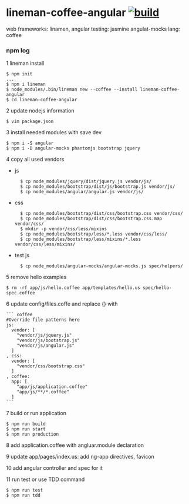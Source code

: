 lineman-coffee-angular [![build](https://api.travis-ci.org/daggerok/lineman-coffee-angular.svg?branch=master)](https://api.travis-ci.org/daggerok/lineman-coffee-angular.svg?branch=master)
======================

web frameworks: linamen, angular
testing: jasmine angulat-mocks
lang: coffee

### npm log

1 lineman install
    
    $ npm init
    ...
    $ npm i lineman
    $ node_modules/.bin/lineman new --coffee --install lineman-coffee-angular
    $ cd lineman-coffee-angular

2 update nodejs information
    
    $ vim package.json
    
3 install needed modules with save dev
    
    $ npm i -S angular
    $ npm i -D angular-mocks phantomjs bootstrap jquery
    
4 copy all used vendors

- js

        $ cp node_modules/jquery/dist/jquery.js vendor/js/
        $ cp node_modules/bootstrap/dist/js/bootstrap.js vendor/js/
        $ cp node_modules/angular/angular.js vendor/js/

- css
        
        $ cp node_modules/bootstrap/dist/css/bootstrap.css vendor/css/
        $ cp node_modules/bootstrap/dist/css/bootstrap.css.map vendor/css/
        $ mkdir -p vendor/css/less/mixins
        $ cp node_modules/bootstrap/less/*.less vendor/css/less/
        $ cp node_modules/bootstrap/less/mixins/*.less vendor/css/less/mixins/

- test js
        
        $ cp node_modules/angular-mocks/angular-mocks.js spec/helpers/
        
5 remove hello examples
    
    $ rm -rf app/js/hello.coffee app/templates/hello.us spec/hello-spec.coffee
    
6 update config/files.coffe and replace {} with

    ``` coffee
    #Override file patterns here
    js: 
      vendor: [
        "vendor/js/jquery.js"
        "vendor/js/bootstrap.js"
        "vendor/js/angular.js"
      ]
    , css:
      vendor: [
        "vendor/css/bootstrap.css"
      ]
    , coffee:
      app: [
        "app/js/application.coffee"
        "app/js/**/*.coffee"
      ]
    ```
7 build or run application
    
    $ npm run build
    $ npm run start
    $ npm run production
8 add application.coffee with angluar.module declaration

9 update app/pages/index.us: add ng-app directives, favicon

10 add angular controller and spec for it

11 run test or use TDD command
    
    $ npm run test
    $ npm run tdd
